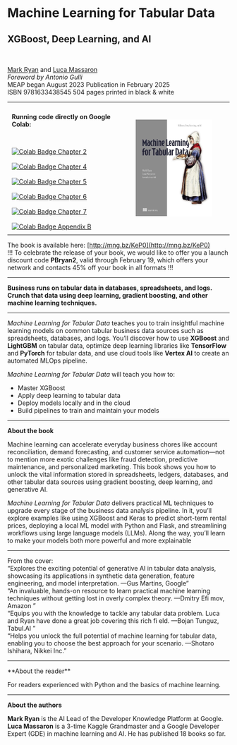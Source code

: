 # Machine Learning for Tabular Data 
## XGBoost, Deep Learning, and AI
<BR>

[Mark Ryan](https://www.linkedin.com/in/mark-ryan-31826743/) and [Luca Massaron](https://www.linkedin.com/in/lmassaron/)<BR>
<EM>Foreword by Antonio Gulli</EM><BR>
MEAP began August 2023  Publication in February 2025<BR>
ISBN 9781633438545  504 pages printed in black & white <BR>

<table style="width: 100%; table-layout: fixed;">
  <tr>
    <td style="border: none; padding: 10px; vertical-align: top; width: 50%;">
      <p><b>Running code directly on Google Colab:</b></p>
      <p><br></p>
      <a href="https://colab.research.google.com/github/lmassaron/ml_4_tabular_code/blob/main/chapter_02/chapter_02.ipynb">
        <img src="https://colab.research.google.com/assets/colab-badge.svg" alt="Colab Badge" height="20" />
        Chapter 2
      </a>
      <br><br>
      <a href="https://colab.research.google.com/github/lmassaron/ml_4_tabular_code/blob/main/chapter_04/chapter_04.ipynb">
        <img src="https://colab.research.google.com/assets/colab-badge.svg" alt="Colab Badge" height="20" />
        Chapter 4
      </a>
      <br><br>
      <a href="https://colab.research.google.com/github/lmassaron/ml_4_tabular_code/blob/main/chapter_05/chapter_05.ipynb">
        <img src="https://colab.research.google.com/assets/colab-badge.svg" alt="Colab Badge" height="20" />
        Chapter 5
      </a>
      <br><br>
      <a href="https://colab.research.google.com/github/lmassaron/ml_4_tabular_code/blob/main/chapter_06/chapter_06.ipynb">
        <img src="https://colab.research.google.com/assets/colab-badge.svg" alt="Colab Badge" height="20" />
        Chapter 6
      </a>
      <br><br>
      <a href="https://colab.research.google.com/github/lmassaron/ml_4_tabular_code/blob/main/chapter_07/chapter_07.ipynb">
        <img src="https://colab.research.google.com/assets/colab-badge.svg" alt="Colab Badge" height="20" />
        Chapter 7
      </a>
      <br><br>
      <a href="https://colab.research.google.com/github/lmassaron/ml_4_tabular_code/blob/main/appendix_b/appendix_b.ipynb">
        <img src="https://colab.research.google.com/assets/colab-badge.svg" alt="Colab Badge" height="20" />
        Appendix B
      </a>
    </td>
    <td style="border: none; padding: 10px; text-align: center; width: 50%;">
      <a href="http://mng.bz/jPlP">
        <img src="./cover03.jpg" alt="Cover Image" style="width: 75%;" />
      </a>
    </td>
  </tr>
</table>


The book is available here: [http://mng.bz/KeP0](http://mng.bz/KeP0)
<BR>
!!! To celebrate the release of your book, we would like to offer you a launch discount code <B>PBryan2</B>, valid through February 19, which offers your network and contacts 45% off your book in all formats !!!

<HR>
<B>Business runs on tabular data in databases, spreadsheets, and logs. Crunch that data using deep learning, gradient boosting, and other machine learning techniques.</B>
<HR>

<EM>Machine Learning for Tabular Data</EM> teaches you to train insightful machine learning models on common tabular business data sources such as spreadsheets, databases, and logs. You’ll discover how to use <B>XGBoost</B> and <B>LightGBM</B> on tabular data, optimize deep learning libraries like <B>TensorFlow</B> and <B>PyTorch</B> for tabular data, and use cloud tools like <B>Vertex AI</B> to create an automated MLOps pipeline.

<EM>Machine Learning for Tabular Data</EM> will teach you how to:

* Master XGBoost
* Apply deep learning to tabular data
* Deploy models locally and in the cloud
* Build pipelines to train and maintain your models

<HR>

**About the book**

Machine learning can accelerate everyday business chores like account reconciliation, demand forecasting, and customer service automation—not to mention more exotic challenges like fraud detection, predictive maintenance, and personalized marketing. This book shows you how to unlock the vital information stored in spreadsheets, ledgers, databases, and other tabular data sources using gradient boosting, deep learning, and generative AI.

<EM>Machine Learning for Tabular Data</EM> delivers practical ML techniques to upgrade every stage of the business data analysis pipeline. In it, you’ll explore examples like using XGBoost and Keras to predict short-term rental prices, deploying a local ML model with Python and Flask, and streamlining workflows using large language models (LLMs). Along the way, you’ll learn to make your models both more powerful and more explainable
<HR>
From the cover:<BR>
“Explores the exciting potential
of generative AI in tabular data
analysis, showcasing its
applications in synthetic data
generation, feature engineering,
and model interpretation.
—Gus Martins, Google”<BR>
“An invaluable, hands-on
resource to learn practical
machine learning techniques
without getting lost in overly
 complex theory.
—Dmitry Efi mov, Amazon
”<BR>
“Equips you with the
knowledge to tackle any tabular
data problem. Luca and Ryan
have done a great job covering
 this rich fi eld.
—Bojan Tunguz, Tabul.AI
”<BR>
“Helps you unlock the full
potential of machine learning
for tabular data, enabling you
to choose the best approach for
your scenario.
—Shotaro Ishihara, Nikkei Inc.”<BR>
<HR>
**About the reader**

For readers experienced with Python and the basics of machine learning.
<HR>

**About the authors**

<B>Mark Ryan</B> is the AI Lead of the Developer Knowledge Platform at Google.<BR>
<B>Luca Massaron</B> is a 3-time Kaggle Grandmaster and a Google Developer Expert (GDE) in machine learning and AI. He has published 18 books so far.
